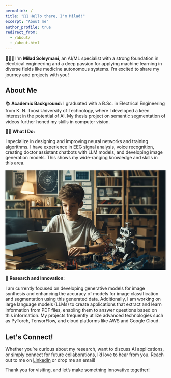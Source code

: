 ```yaml
---
permalink: /
title: "👋🏼 Hello there, I'm Milad!"
excerpt: "About me"
author_profile: true
redirect_from: 
  - /about/
  - /about.html
---
```


👨🏻‍💻 I'm **Milad Soleymani**, an AI/ML specialist with a strong foundation in electrical engineering and a deep passion for applying machine learning in diverse fields like medicine autonomous systems. I’m excited to share my journey and projects with you!

## About Me

📚 **Academic Background:** 
I graduated with a B.Sc. in Electrical Engineering from K. N. Toosi University of Technology, where I developed a keen interest in the potential of AI. My thesis project on semantic segmentation of videos further honed my skills in computer vision.

👨‍💻 **What I Do:** 

I specialize in designing and improving neural networks and training algorithms. I have experience in EEG signal analysis, voice recognition, creating doctor assistant chatbots with LLM models, and developing image generation models. This shows my wide-ranging knowledge and skills in this area.

![milad](/images/milad.png)

🔬 **Research and Innovation:**  

I am currently focused on developing generative models for image synthesis and enhancing the accuracy of models for image classification and segmentation using this generated data. Additionally, I am working on large language models (LLMs) to create applications that extract and learn information from PDF files, enabling them to answer questions based on this information. My projects frequently utilize advanced technologies such as PyTorch, TensorFlow, and cloud platforms like AWS and Google Cloud.

## Let's Connect!

Whether you’re curious about my research, want to discuss AI applications, or simply connect for future collaborations, I’d love to hear from you. Reach out to me on [LinkedIn](https://www.linkedin.com/in/miladsoleymani/) or drop me an email!

Thank you for visiting, and let’s make something innovative together!
